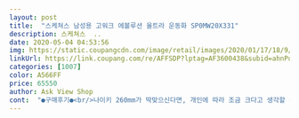 ```yaml
---
layout: post 
title:  "스케쳐스 남성용 고워크 에볼루션 울트라 운동화 SP0MW20X331" 
description: 스케쳐스  ..
date: 2020-05-04 04:53:56 
img: https://static.coupangcdn.com/image/retail/images/2020/01/17/18/9/10f43fc7-2353-42c9-b2c1-32fe6d412801.jpg 
linkUrl: https://link.coupang.com/re/AFFSDP?lptag=AF3600438&subid=ahnPublicAsk&pageKey=1343368853&itemId=2370796684&vendorItemId=70175169166&traceid=V0-113-2321c188c9b94246 
categories: [1007] 
color: A566FF 
price: 65550 
author: Ask View Shop 
cont:  "●구매후기●<br/>나이키 260mm가 딱맞으신다면, 개인에 따라 조금 크다고 생각할 수 있으니 참로 바랍니다<br/>디자인도 괜찮아요<br/>생각보다 볼도 넓게 나왔고 편합니다.<br/><br/>엄청 만족스럽습니다<br/>운동 할려고 산건데 다른 색으로 또 구매 할까 고민중입니다.<br/><br/>인터넷 주문으로 한적은 처음 인데요 290으로 주문 했습니다.<br/><br/>일단 제가 신발 사이즈 290 ~ 300 입니다.<br/><br/>족적근막염 걸려서 구입했어요<br/>통증완화 효과 있습니다.<br/><br/>하루만에 도착하였고요.<br/> 가격 괜찮네요.<br/> 엄청 푹신 합니다.<br/><br/>확실히 걸을때 발에 부담이 덜합니다.<br/><br/>나이키 260mm가 딱맞으신다면, 개인에 따라 조금 크다고 생각할 수 있으니 참로 바랍니다<br/>디자인도 괜찮아요<br/>생각보다 볼도 넓게 나왔고 편합니다.<br/><br/>엄청 만족스럽습니다<br/>운동 할려고 산건데 다른 색으로 또 구매 할까 고민중입니다.<br/><br/>인터넷 주문으로 한적은 처음 인데요 290으로 주문 했습니다.<br/><br/>일단 제가 신발 사이즈 290 ~ 300 입니다.<br/><br/>족적근막염 걸려서 구입했어요<br/>통증완화 효과 있습니다.<br/><br/>하루만에 도착하였고요.<br/> 가격 괜찮네요.<br/> 엄청 푹신 합니다.<br/><br/>확실히 걸을때 발에 부담이 덜합니다.<br/><br/>" 
---
```

